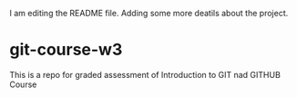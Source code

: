 I am editing the README file. Adding some more deatils about the project.
# git-course-w3
This is a repo for graded assessment of Introduction to GIT nad GITHUB Course
